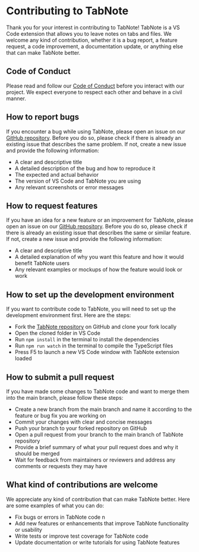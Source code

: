 # Contributing to TabNote

Thank you for your interest in contributing to TabNote! TabNote is a VS Code extension that allows you to leave notes on tabs and files. We welcome any kind of contribution, whether it is a bug report, a feature request, a code improvement, a documentation update, or anything else that can make TabNote better.

## Code of Conduct

Please read and follow our [Code of Conduct](CODE_OF_CONDUCT.md) before you interact with our project. We expect everyone to respect each other and behave in a civil manner.

## How to report bugs

If you encounter a bug while using TabNote, please open an issue on our [GitHub repository](https://github.com/alganzory/tabnote/issues). Before you do so, please check if there is already an existing issue that describes the same problem. If not, create a new issue and provide the following information:

- A clear and descriptive title
- A detailed description of the bug and how to reproduce it
- The expected and actual behavior
- The version of VS Code and TabNote you are using
- Any relevant screenshots or error messages

## How to request features

If you have an idea for a new feature or an improvement for TabNote, please open an issue on our [GitHub repository](https://github.com/alganzory/tabnote/issues). Before you do so, please check if there is already an existing issue that describes the same or similar feature. If not, create a new issue and provide the following information:

- A clear and descriptive title
- A detailed explanation of why you want this feature and how it would benefit TabNote users
- Any relevant examples or mockups of how the feature would look or work

## How to set up the development environment

If you want to contribute code to TabNote, you will need to set up the development environment first. Here are the steps:

- Fork the [TabNote repository](https://github.com/alganzory/tabnote) on GitHub and clone your fork locally
- Open the cloned folder in VS Code
- Run `npm install` in the terminal to install the dependencies
- Run `npm run watch` in the terminal to compile the TypeScript files
- Press F5 to launch a new VS Code window with TabNote extension loaded

## How to submit a pull request

If you have made some changes to TabNote code and want to merge them into the main branch, please follow these steps:

- Create a new branch from the main branch and name it according to the feature or bug fix you are working on
- Commit your changes with clear and concise messages
- Push your branch to your forked repository on GitHub
- Open a pull request from your branch to the main branch of TabNote repository
- Provide a brief summary of what your pull request does and why it should be merged
- Wait for feedback from maintainers or reviewers and address any comments or requests they may have

## What kind of contributions are welcome

We appreciate any kind of contribution that can make TabNote better. Here are some examples of what you can do:

- Fix bugs or errors in TabNote code n
- Add new features or enhancements that improve TabNote functionality or usability
- Write tests or improve test coverage for TabNote code
- Update documentation or write tutorials for using TabNote features
